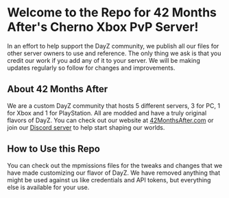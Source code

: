 # Welcome to the Repo for 42 Months After's Cherno Xbox PvP Server!
In an effort to help support the DayZ community, we publish all our files for other server owners to use and reference. The only thing we ask is that you credit our work if you add any of it to your server. We will be making updates regularly so follow for changes and improvements.

## About 42 Months After
We are a custom DayZ community that hosts 5 different servers, 3 for PC, 1 for Xbox and 1 for PlayStation. All are modded and have a truly original flavors of DayZ. You can check out our website at [42MonthsAfter.com](http://www.42MonthsAfter.com) or join our [Discord server](http://discord.42MonthsAfter.com) to help start shaping our worlds.

## How to Use this Repo
You can check out the mpmissions files for the tweaks and changes that we have made customizing our flavor of DayZ. We have removed anything that might be used against us like credentials and API tokens, but everything else is available for your use.
